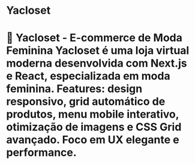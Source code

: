 # Yacloset
# 👗 Yacloset - E-commerce de Moda Feminina  **Yacloset** é uma loja virtual moderna desenvolvida com Next.js e React, especializada em moda feminina. Features: design responsivo, grid automático de produtos, menu mobile interativo, otimização de imagens e CSS Grid avançado. Foco em UX elegante e performance.
